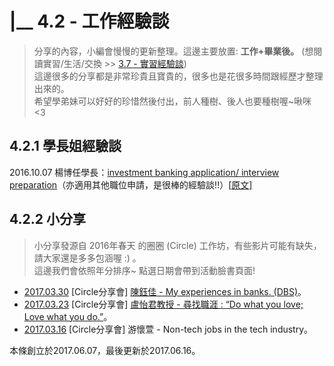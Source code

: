 # \|\_\_ 4.2 - 工作經驗談

> 分享的內容，小編會慢慢的更新整理。這邊主要放置: **工作+畢業後。** \(想閱讀實習/生活/交換 &gt;&gt; [3.7 - 實習經驗談](../xue-xiao-sheng-cun-yu-sheng-huo/3-7-shi-xi-jing-yan-tan.md)\)  
> 這邊很多的分享都是非常珍貴且寶貴的，很多也是花很多時間跟經歷才整理出來的。  
> 希望學弟妹可以好好的珍惜然後付出，前人種樹、後人也要種樹喔~啾咪 &lt;3

## 4.2.1 學長姐經驗談

2016.10.07 楊博任學長：[investment banking application/ interview preparation](https://docs.google.com/document/d/1OfJuKDLngObLDXfL-eZaH-WMBbZc3-RmKaXUxnup6Hw/edit)（亦適用其他職位申請，是很棒的經驗談!!）\[[原文](https://goo.gl/aV3ebv)\]

## 4.2.2 小分享

> 小分享發源自 2016年春天 的圈圈 \(Circle\) 工作坊，有些影片可能有缺失，請大家還是多多包涵喔 :\) 。  
> 這邊我們會依照年分排序~ 點選日期會帶到活動臉書頁面!

* [2017.03.30](https://www.facebook.com/events/1899410143636822) \[Circle分享會\] [陳鈺佳 - My experiences in banks. \(DBS\)](https://www.youtube.com/watch?v=YvmNgsFoJck)。
* [2017.03.23](https://www.facebook.com/events/1308140982599506) \[Circle分享會\] [盧怡君教授 - 尋找職涯 : “Do what you love; Love what you do.”](https://www.youtube.com/watch?v=TE20KaG8X2A)。
* [2017.03.16](https://www.facebook.com/events/1850935618507462) \[Circle分享會\] 游懷萱 - Non-tech jobs in the tech industry。

本條創立於2017.06.07，最後更新於2017.06.16。

